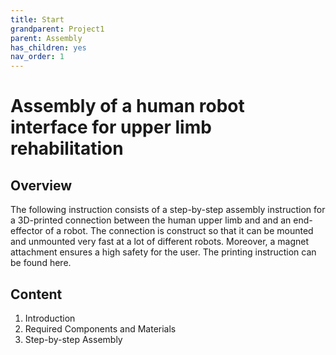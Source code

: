 ```yaml
---
title: Start
grandparent: Project1
parent: Assembly
has_children: yes
nav_order: 1
---
```


# Assembly of a human robot interface for upper limb rehabilitation 
## Overview
The following  instruction consists of a step-by-step  assembly instruction for a 3D-printed 
connection between the human upper limb and and an end-effector of a robot. The 
connection is construct so that it can be mounted and unmounted  very fast at a lot of 
different robots. Moreover, a magnet attachment ensures a high safety for the user. The 
printing instruction can be found here.

## Content 
1. Introduction
1. Required Components and Materials
1. Step-by-step Assembly
